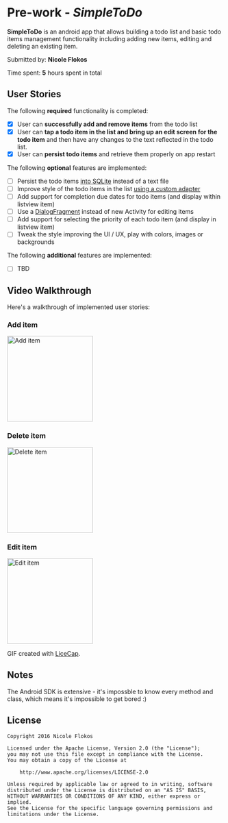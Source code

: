 # Pre-work - *SimpleToDo*

**SimpleToDo** is an android app that allows building a todo list and basic todo items management functionality including adding new items, editing and deleting an existing item.

Submitted by: **Nicole Flokos**

Time spent: **5** hours spent in total

## User Stories

The following **required** functionality is completed:

* [X] User can **successfully add and remove items** from the todo list
* [X] User can **tap a todo item in the list and bring up an edit screen for the todo item** and then have any changes to the text reflected in the todo list.
* [X] User can **persist todo items** and retrieve them properly on app restart

The following **optional** features are implemented:

* [ ] Persist the todo items [into SQLite](http://guides.codepath.com/android/Persisting-Data-to-the-Device#sqlite) instead of a text file
* [ ] Improve style of the todo items in the list [using a custom adapter](http://guides.codepath.com/android/Using-an-ArrayAdapter-with-ListView)
* [ ] Add support for completion due dates for todo items (and display within listview item)
* [ ] Use a [DialogFragment](http://guides.codepath.com/android/Using-DialogFragment) instead of new Activity for editing items
* [ ] Add support for selecting the priority of each todo item (and display in listview item)
* [ ] Tweak the style improving the UI / UX, play with colors, images or backgrounds

The following **additional** features are implemented:

* [ ] TBD

## Video Walkthrough 

Here's a walkthrough of implemented user stories:

### Add item
<img src='http://i.imgur.com/CWOvPmz.gif' title='Add item' width='200' alt='Add item' /> 

### Delete item
<img src='http://i.imgur.com/sV6dz8t.gif' title='Delete item' width='200' alt='Delete item' />

### Edit item
<img src='http://i.imgur.com/tJOJlwW.gif' title='Edit item' width='200' alt='Edit item' />


GIF created with [LiceCap](http://www.cockos.com/licecap/).

## Notes

The Android SDK is extensive - it's impossble to know every method and class, which means it's impossible to get bored :)

## License

    Copyright 2016 Nicole Flokos

    Licensed under the Apache License, Version 2.0 (the "License");
    you may not use this file except in compliance with the License.
    You may obtain a copy of the License at

        http://www.apache.org/licenses/LICENSE-2.0

    Unless required by applicable law or agreed to in writing, software
    distributed under the License is distributed on an "AS IS" BASIS,
    WITHOUT WARRANTIES OR CONDITIONS OF ANY KIND, either express or implied.
    See the License for the specific language governing permissions and
    limitations under the License.

